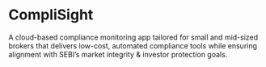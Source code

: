 # CompliSight
A cloud-based compliance monitoring app tailored for small and mid-sized brokers that delivers low-cost, automated compliance tools while ensuring alignment with SEBI’s market integrity &amp; investor protection goals.
